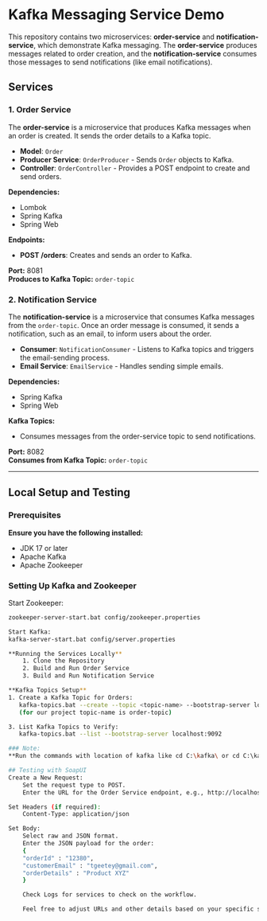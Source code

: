 # **Kafka Messaging Service Demo**

This repository contains two microservices: **order-service** and **notification-service**, which demonstrate Kafka messaging. The **order-service** produces messages related to order creation, and the **notification-service** consumes those messages to send notifications (like email notifications).

## **Services**

### **1. Order Service**
The **order-service** is a microservice that produces Kafka messages when an order is created. It sends the order details to a Kafka topic.

- **Model**: `Order`
- **Producer Service**: `OrderProducer` - Sends `Order` objects to Kafka.
- **Controller**: `OrderController` - Provides a POST endpoint to create and send orders.

**Dependencies:**
- Lombok
- Spring Kafka
- Spring Web

**Endpoints:**
- **POST /orders**: Creates and sends an order to Kafka.

**Port:** 8081  
**Produces to Kafka Topic:** `order-topic`

### **2. Notification Service**
The **notification-service** is a microservice that consumes Kafka messages from the `order-topic`. Once an order message is consumed, it sends a notification, such as an email, to inform users about the order.

- **Consumer**: `NotificationConsumer` - Listens to Kafka topics and triggers the email-sending process.
- **Email Service**: `EmailService` - Handles sending simple emails.

**Dependencies:**
- Spring Kafka
- Spring Web

**Kafka Topics:**
- Consumes messages from the order-service topic to send notifications.

**Port:** 8082  
**Consumes from Kafka Topic:** `order-topic`

---

## **Local Setup and Testing**

### **Prerequisites**
**Ensure you have the following installed:**
- JDK 17 or later
- Apache Kafka
- Apache Zookeeper

### **Setting Up Kafka and Zookeeper**

Start Zookeeper: 
```bash
zookeeper-server-start.bat config/zookeeper.properties

Start Kafka:
kafka-server-start.bat config/server.properties

**Running the Services Locally**
    1. Clone the Repository
    2. Build and Run Order Service
    3. Build and Run Notification Service

**Kafka Topics Setup**
1. Create a Kafka Topic for Orders:
   kafka-topics.bat --create --topic <topic-name> --bootstrap-server localhost:9092 --partitions 1 --replication-factor 1 
   (for our project topic-name is order-topic)

3. List Kafka Topics to Verify:
   kafka-topics.bat --list --bootstrap-server localhost:9092

### Note: 
**Run the commands with location of kafka like cd C:\kafka\ or cd C:\kafka\bin**

## Testing with SoapUI
Create a New Request:
    Set the request type to POST.
    Enter the URL for the Order Service endpoint, e.g., http://localhost:8081/orders.

Set Headers (if required):
    Content-Type: application/json

Set Body:
    Select raw and JSON format.
    Enter the JSON payload for the order:
    {
    "orderId" : "12380",
    "customerEmail" : "tgeetey@gmail.com",
    "orderDetails" : "Product XYZ"
    }

    Check Logs for services to check on the workflow.

    Feel free to adjust URLs and other details based on your specific setup and requirements, I will try to add integration tests if required. If you have any more questions or need further adjustments, let me know!
